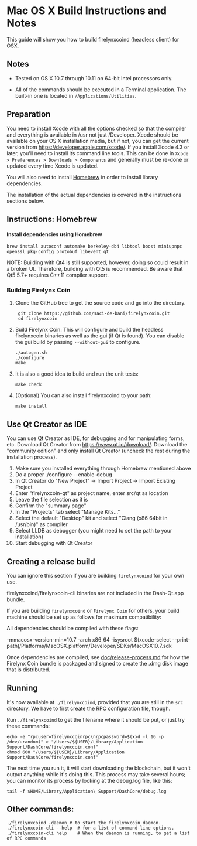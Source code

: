 Mac OS X Build Instructions and Notes
====================================
This guide will show you how to build firelynxcoind (headless client) for OSX.

Notes
-----

* Tested on OS X 10.7 through 10.11 on 64-bit Intel processors only.

* All of the commands should be executed in a Terminal application. The
built-in one is located in `/Applications/Utilities`.

Preparation
-----------

You need to install Xcode with all the options checked so that the compiler
and everything is available in /usr not just /Developer. Xcode should be
available on your OS X installation media, but if not, you can get the
current version from https://developer.apple.com/xcode/. If you install
Xcode 4.3 or later, you'll need to install its command line tools. This can
be done in `Xcode > Preferences > Downloads > Components` and generally must
be re-done or updated every time Xcode is updated.

You will also need to install [Homebrew](http://brew.sh) in order to install library
dependencies.

The installation of the actual dependencies is covered in the instructions
sections below.

Instructions: Homebrew
----------------------

#### Install dependencies using Homebrew

    brew install autoconf automake berkeley-db4 libtool boost miniupnpc openssl pkg-config protobuf libevent qt

NOTE: Building with Qt4 is still supported, however, doing so could result in a broken UI. Therefore, building with Qt5 is recommended. Be aware that Qt5 5.7+ requires C++11 compiler support.

### Building Firelynx Coin

1. Clone the GitHub tree to get the source code and go into the directory.

        git clone https://github.com/saci-de-bani/firelynxcoin.git
        cd firelynxcoin

2.  Build Firelynx Coin:
    This will configure and build the headless firelynxcoin binaries as well as the gui (if Qt is found).
    You can disable the gui build by passing `--without-gui` to configure.

        ./autogen.sh
        ./configure
        make

3.  It is also a good idea to build and run the unit tests:

        make check

4.  (Optional) You can also install firelynxcoind to your path:

        make install

Use Qt Creator as IDE
------------------------
You can use Qt Creator as IDE, for debugging and for manipulating forms, etc.
Download Qt Creator from https://www.qt.io/download/. Download the "community edition" and only install Qt Creator (uncheck the rest during the installation process).

1. Make sure you installed everything through Homebrew mentioned above
2. Do a proper ./configure --enable-debug
3. In Qt Creator do "New Project" -> Import Project -> Import Existing Project
4. Enter "firelynxcoin-qt" as project name, enter src/qt as location
5. Leave the file selection as it is
6. Confirm the "summary page"
7. In the "Projects" tab select "Manage Kits..."
8. Select the default "Desktop" kit and select "Clang (x86 64bit in /usr/bin)" as compiler
9. Select LLDB as debugger (you might need to set the path to your installation)
10. Start debugging with Qt Creator

Creating a release build
------------------------
You can ignore this section if you are building `firelynxcoind` for your own use.

firelynxcoind/firelynxcoin-cli binaries are not included in the Dash-Qt.app bundle.

If you are building `firelynxcoind` or `Firelynx Coin` for others, your build machine should be set up
as follows for maximum compatibility:

All dependencies should be compiled with these flags:

 -mmacosx-version-min=10.7
 -arch x86_64
 -isysroot $(xcode-select --print-path)/Platforms/MacOSX.platform/Developer/SDKs/MacOSX10.7.sdk

Once dependencies are compiled, see [doc/release-process.md](release-process.md) for how the Firelynx Coin
bundle is packaged and signed to create the .dmg disk image that is distributed.

Running
-------

It's now available at `./firelynxcoind`, provided that you are still in the `src`
directory. We have to first create the RPC configuration file, though.

Run `./firelynxcoind` to get the filename where it should be put, or just try these
commands:

    echo -e "rpcuser=firelynxcoinrpc\nrpcpassword=$(xxd -l 16 -p /dev/urandom)" > "/Users/${USER}/Library/Application Support/DashCore/firelynxcoin.conf"
    chmod 600 "/Users/${USER}/Library/Application Support/DashCore/firelynxcoin.conf"

The next time you run it, it will start downloading the blockchain, but it won't
output anything while it's doing this. This process may take several hours;
you can monitor its process by looking at the debug.log file, like this:

    tail -f $HOME/Library/Application\ Support/DashCore/debug.log

Other commands:
-------

    ./firelynxcoind -daemon # to start the firelynxcoin daemon.
    ./firelynxcoin-cli --help  # for a list of command-line options.
    ./firelynxcoin-cli help    # When the daemon is running, to get a list of RPC commands
